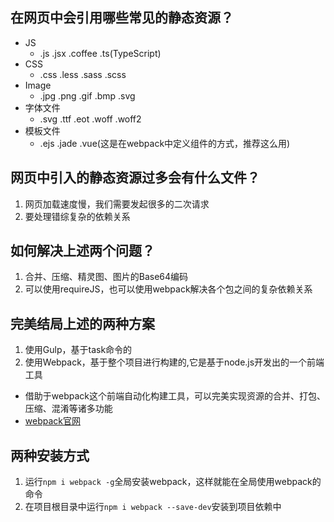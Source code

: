## 在网页中会引用哪些常见的静态资源？
+ JS
    - .js  .jsx  .coffee  .ts(TypeScript)
+ CSS
    - .css  .less   .sass   .scss
+ Image
    - .jpg  .png    .gif    .bmp    .svg
+ 字体文件
    - .svg  .ttf    .eot    .woff   .woff2
+ 模板文件
    - .ejs  .jade   .vue(这是在webpack中定义组件的方式，推荐这么用)

## 网页中引入的静态资源过多会有什么文件？
1. 网页加载速度慢，我们需要发起很多的二次请求
2. 要处理错综复杂的依赖关系

## 如何解决上述两个问题？
1. 合并、压缩、精灵图、图片的Base64编码
2. 可以使用requireJS，也可以使用webpack解决各个包之间的复杂依赖关系

## 完美结局上述的两种方案
1. 使用Gulp，基于task命令的
2. 使用Webpack，基于整个项目进行构建的,它是基于node.js开发出的一个前端工具
+ 借助于webpack这个前端自动化构建工具，可以完美实现资源的合并、打包、压缩、混淆等诸多功能
+ [webpack官网](https://webpack.js.org)

## 两种安装方式
1. 运行`npm i webpack -g`全局安装webpack，这样就能在全局使用webpack的命令
2. 在项目根目录中运行`npm i webpack --save-dev`安装到项目依赖中 
